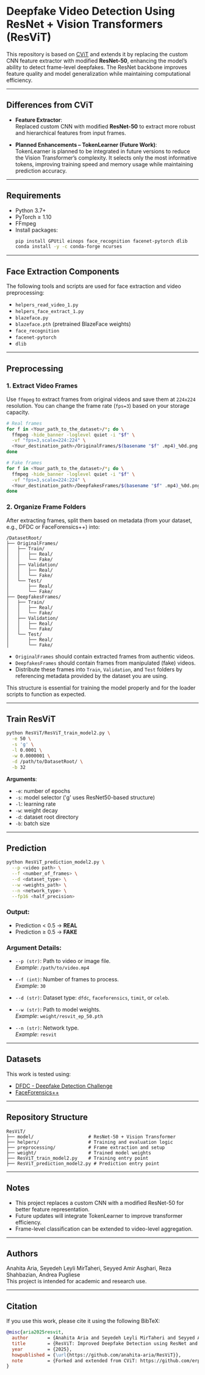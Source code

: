 # Deepfake Video Detection Using ResNet + Vision Transformers (ResViT)

This repository is based on [CViT](https://github.com/erprogs/CViT) and extends it by replacing the custom CNN feature extractor with modified **ResNet-50**, enhancing the model’s ability to detect frame-level deepfakes. The ResNet backbone improves feature quality and model generalization while maintaining computational efficiency.

---

##  Differences from CViT

- **Feature Extractor**:  
  Replaced custom CNN with modified **ResNet-50** to extract more robust and hierarchical features from input frames.

- **Planned Enhancements – TokenLearner (Future Work)**:  
  TokenLearner is planned to be integrated in future versions to reduce the Vision Transformer’s complexity. It selects only the most informative tokens, improving training speed and memory usage while maintaining prediction accuracy.

---

## Requirements

- Python 3.7+
- PyTorch ≥ 1.10
- FFmpeg
- Install packages:
  ```bash
  pip install GPUtil einops face_recognition facenet-pytorch dlib
  conda install -y -c conda-forge ncurses
  ```

---

##  Face Extraction Components

The following tools and scripts are used for face extraction and video preprocessing:

- `helpers_read_video_1.py`
- `helpers_face_extract_1.py`
- `blazeface.py`
- `blazeface.pth` (pretrained BlazeFace weights)
- `face_recognition`
- `facenet-pytorch`
- `dlib`

---

##  Preprocessing

### 1. Extract Video Frames

Use `ffmpeg` to extract frames from original videos and save them at `224x224` resolution. You can change the frame rate (`fps=3`) based on your storage capacity.

```bash
# Real frames
for f in <Your_path_to_the_dataset>/*; do \
  ffmpeg -hide_banner -loglevel quiet -i "$f" \
  -vf "fps=3,scale=224:224" \
  <Your_destination_path>/OriginalFrames/$(basename "$f" .mp4)_%0d.png ; \
done

# Fake frames
for f in <Your_path_to_the_dataset>/*; do \
  ffmpeg -hide_banner -loglevel quiet -i "$f" \
  -vf "fps=3,scale=224:224" \
  <Your_destination_path>/DeepfakesFrames/$(basename "$f" .mp4)_%0d.png ; \
done
```

### 2. Organize Frame Folders

After extracting frames, split them based on metadata (from your dataset, e.g., DFDC or FaceForensics++) into:


```
/DatasetRoot/
├── OriginalFrames/
│   ├── Train/
│   │   ├── Real/
│   │   └── Fake/
│   ├── Validation/
│   │   ├── Real/
│   │   └── Fake/
│   └── Test/
│       ├── Real/
│       └── Fake/
├── DeepfakesFrames/
│   ├── Train/
│   │   ├── Real/
│   │   └── Fake/
│   ├── Validation/
│   │   ├── Real/
│   │   └── Fake/
│   └── Test/
│       ├── Real/
│       └── Fake/
```

- `OriginalFrames` should contain extracted frames from authentic videos.
- `DeepfakesFrames` should contain frames from manipulated (fake) videos.
- Distribute these frames into `Train`, `Validation`, and `Test` folders by referencing metadata provided by the dataset you are using.

This structure is essential for training the model properly and for the loader scripts to function as expected.

---

##  Train ResViT

```bash
python ResViT/ResViT_train_model2.py \
  -e 50 \
  -s 'g' \
  -l 0.0001 \
  -w 0.0000001 \
  -d /path/to/DatasetRoot/ \
  -b 32
```

**Arguments**:
- `-e`: number of epochs
- `-s`: model selector ('g' uses ResNet50-based structure)
- `-l`: learning rate
- `-w`: weight decay
- `-d`: dataset root directory
- `-b`: batch size

---

##  Prediction

```bash
python ResViT_prediction_model2.py \
  --p <video path> \
  --f <number_of_frames> \
  --d <dataset_type> \
  --w <weights_path> \
  --n <network_type> \
  --fp16 <half_precision>
```

### Output:
- Prediction < 0.5 → **REAL**
- Prediction ≥ 0.5 → **FAKE**

### Argument Details:

- `--p (str)`: Path to video or image file.  
  *Example*: `/path/to/video.mp4`

- `--f (int)`: Number of frames to process.  
  *Example*: `30`

- `--d (str)`: Dataset type: `dfdc`, `faceforensics`, `timit`, or `celeb`.

- `--w (str)`: Path to model weights.  
  *Example*: `weight/resvit_ep_50.pth`

- `--n (str)`: Network type.  
  *Example*: `resvit`


---

##  Datasets

This work is tested using:

- [DFDC - Deepfake Detection Challenge](https://ai.facebook.com/datasets/dfdc)
- [FaceForensics++](https://github.com/ondyari/FaceForensics)

---

## Repository Structure

```
ResViT/
├── model/                    # ResNet-50 + Vision Transformer
├── helpers/                  # Training and evaluation logic
├── preprocessing/            # Frame extraction and setup
├── weight/                   # Trained model weights
├── ResViT_train_model2.py    # Training entry point
├── ResViT_prediction_model2.py # Prediction entry point
```

---

##  Notes

- This project replaces a custom CNN with a modified ResNet-50 for better feature representation.
- Future updates will integrate TokenLearner to improve transformer efficiency.
- Frame-level classification can be extended to video-level aggregation.

---

##  Authors

Anahita Aria, Seyedeh Leyli MirTaheri, Seyyed Amir Asghari, Reza Shahbazian, Andrea Pugliese  
This project is intended for academic and research use.

---

##  Citation

If you use this work, please cite it using the following BibTeX:

```bibtex
@misc{aria2025resvit,
  author       = {Anahita Aria and Seyedeh Leyli MirTaheri and Seyyed Amir Asghari and Reza Shahbazian and Andrea Pugliese},
  title        = {ResViT: Improved Deepfake Detection using ResNet and Vision Transformer},
  year         = {2025},
  howpublished = {\url{https://github.com/anahita-aria/ResViT}},
  note         = {Forked and extended from CViT: https://github.com/erprogs/CViT}
}
```
